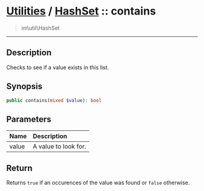# [Utilities](util.md) / [HashSet](util-HashSet.md) :: contains
 > im\util\HashSet
____

## Description
Checks to see if a value exists in this list.

## Synopsis
```php
public contains(mixed $value): bool
```

## Parameters
| Name | Description |
| :--- | :---------- |
| value | A value to look for. |

## Return
Returns `true` if an occurences of the value
was found or `false` otherwise.
